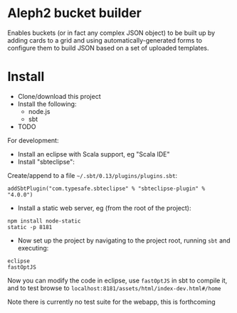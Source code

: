 # Aleph2 bucket builder

Enables buckets (or in fact any complex JSON object) to be built up by adding cards to a grid and using automatically-generated forms to configure them to build JSON based on a set of uploaded templates.

# Install

* Clone/download this project
* Install the following:
   * node.js
   * sbt
* TODO

For development:
* Install an eclipse with Scala support, eg "Scala IDE"
* Install "sbteclipse":

Create/append to a file `~/.sbt/0.13/plugins/plugins.sbt`:
```
addSbtPlugin("com.typesafe.sbteclipse" % "sbteclipse-plugin" % "4.0.0")
```

* Install a static web server, eg (from the root of the project):

```
npm install node-static
static -p 8181
```

* Now set up the project by navigating to the project root, running `sbt` and executing:
 
```
eclipse
fastOptJS
```

Now you can modify the code in eclipse, use `fastOptJS` in sbt to compile it, and to test browse to `localhost:8181/assets/html/index-dev.html#/home`

Note there is currently no test suite for the webapp, this is forthcoming


